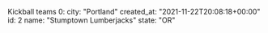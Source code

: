 Kickball teams 
0:
city: "Portland"
created_at: "2021-11-22T20:08:18+00:00"
id: 2
name: "Stumptown Lumberjacks"
state: "OR"